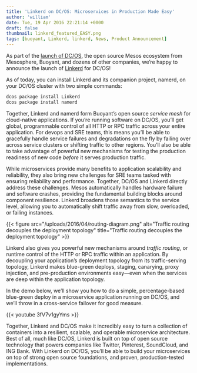 ```yaml
---
title: 'Linkerd on DC/OS: Microservices in Production Made Easy'
author: 'william'
date: Tue, 19 Apr 2016 22:21:14 +0000
draft: false
thumbnail: linkerd_featured_EASY.png
tags: [buoyant, Linkerd, linkerd, News, Product Announcement]
---
```


As part of the [launch of DC/OS](http://dcos.io/), the open source Mesos
ecosystem from Mesosphere, Buoyant, and dozens of other companies, we’re happy
to announce the launch of [Linkerd](https://linkerd.io/) for DC/OS!

As of today, you can install Linkerd and its companion project, namerd, on your
DC/OS cluster with two simple commands:

```bash
dcos package install Linkerd
dcos package install namerd
```

Together, Linkerd and namerd form Buoyant’s open source *service mesh* for
cloud-native applications. If you’re running software on DC/OS, you’ll get
global, programmable control of all HTTP or RPC traffic across your entire
application. For devops and SRE teams, this means you’ll be able to gracefully
handle service failures and degradations on the fly by failing over across
service clusters or shifting traffic to other regions. You’ll also be able to
take advantage of powerful new mechanisms for testing the production readiness
of new code *before* it serves production traffic.

While microservices provide many benefits to application scalability and
reliability, they also bring new challenges for SRE teams tasked with ensuring
reliability and performance. Together, DC/OS and Linkerd directly address these
challenges. Mesos automatically handles hardware failure and software crashes,
providing the fundamental building blocks around component resilience. Linkerd
broadens those semantics to the service level, allowing you to automatically
shift traffic away from slow, overloaded, or failing instances.

{{< figure
  src="/uploads/2016/04/routing-diagram.png"
  alt="Traffic routing decouples the deployment topology"
  title="Traffic routing decouples the deployment topology" >}}

Linkerd also gives you powerful new mechanisms around _traffic routing_, or
runtime control of the HTTP or RPC traffic within an application. By decoupling
your application’s deployment topology from its traffic-serving topology,
Linkerd makes blue-green deploys, staging, canarying, proxy injection, and
pre-production environments easy—even when the services are deep within the
application topology.

In the demo below, we’ll show you how to do a simple, percentage-based
blue-green deploy in a microservice application running on DC/OS, and we’ll
throw in a cross-service failover for good measure.

{{< youtube 3fV7v1gyYms >}}

Together, Linkerd and DC/OS make it incredibly easy to turn a collection of
containers into a resilient, scalable, and operable microservice architecture.
Best of all, much like DC/OS, Linkerd is built on top of open source technology
that powers companies like Twitter, Pinterest, SoundCloud, and ING Bank. With
Linkerd on DC/OS, you’ll be able to build your microservices on top of strong
open source foundations, and proven, production-tested implementations.
